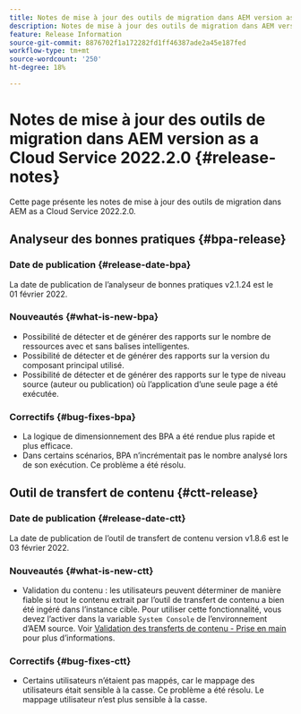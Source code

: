 ```yaml
---
title: Notes de mise à jour des outils de migration dans AEM version as a Cloud Service 2022.2.0
description: Notes de mise à jour des outils de migration dans AEM version as a Cloud Service 2022.2.0
feature: Release Information
source-git-commit: 8876702f1a172282fd1ff46387ade2a45e187fed
workflow-type: tm+mt
source-wordcount: '250'
ht-degree: 18%

---
```



# Notes de mise à jour des outils de migration dans AEM version as a Cloud Service 2022.2.0 {#release-notes}

Cette page présente les notes de mise à jour des outils de migration dans AEM as a Cloud Service 2022.2.0.

## Analyseur des bonnes pratiques {#bpa-release}

### Date de publication {#release-date-bpa}

La date de publication de l’analyseur de bonnes pratiques v2.1.24 est le 01 février 2022.

### Nouveautés {#what-is-new-bpa}

* Possibilité de détecter et de générer des rapports sur le nombre de ressources avec et sans balises intelligentes.
* Possibilité de détecter et de générer des rapports sur la version du composant principal utilisé.
* Possibilité de détecter et de générer des rapports sur le type de niveau source (auteur ou publication) où l’application d’une seule page a été exécutée.

### Correctifs {#bug-fixes-bpa}

* La logique de dimensionnement des BPA a été rendue plus rapide et plus efficace.
* Dans certains scénarios, BPA n’incrémentait pas le nombre analysé lors de son exécution. Ce problème a été résolu.

## Outil de transfert de contenu {#ctt-release}

### Date de publication {#release-date-ctt}

La date de publication de l’outil de transfert de contenu version v1.8.6 est le 03 février 2022.

### Nouveautés {#what-is-new-ctt}

* Validation du contenu : les utilisateurs peuvent déterminer de manière fiable si tout le contenu extrait par l’outil de transfert de contenu a bien été ingéré dans l’instance cible. Pour utiliser cette fonctionnalité, vous devez l’activer dans la variable `System Console` de l’environnement d’AEM source. Voir [Validation des transferts de contenu - Prise en main](https://experienceleague.adobe.com/docs/experience-manager-cloud-service/content/migration-journey/cloud-migration/content-transfer-tool/validating-content-transfers.html?lang=en#getting-started) pour plus d’informations.

### Correctifs {#bug-fixes-ctt}

* Certains utilisateurs n’étaient pas mappés, car le mappage des utilisateurs était sensible à la casse. Ce problème a été résolu. Le mappage utilisateur n’est plus sensible à la casse.

